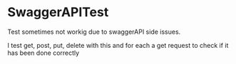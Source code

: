 # SwaggerAPITest

Test sometimes not workig due to swaggerAPI side issues.

I test get, post, put, delete with this and for each a get request to check if it has been done correctly
